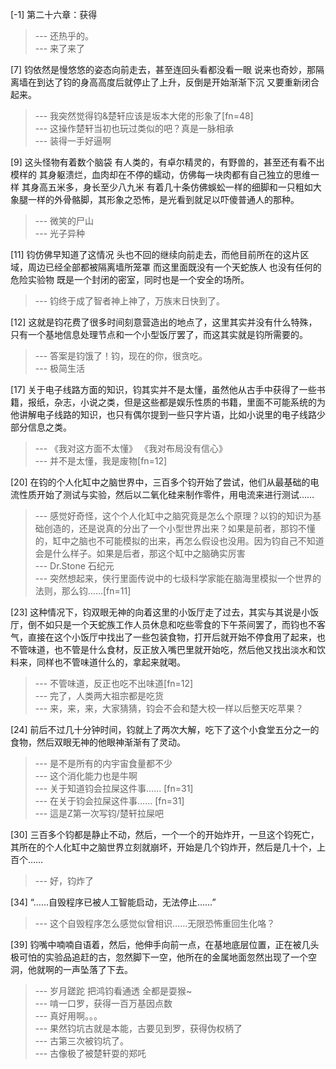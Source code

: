 
[-1] 第二十六章：获得
>--- 还热乎的。<br>
>--- 来了来了<br>

[7] 钧依然是慢悠悠的姿态向前走去，甚至连回头看都没看一眼 说来也奇妙，那隔离墙在到达了钧的身高高度后就停止了上升，反倒是开始渐渐下沉 又要重新闭合起来。
>--- 我突然觉得钧&楚轩应该是坂本大佬的形象了[fn=48]<br>
>--- 这操作楚轩当初也玩过类似的吧？真是一脉相承<br>
>--- 装得一手好逼啊<br>

[9] 这头怪物有着数个脑袋 有人类的，有卓尔精灵的，有野兽的，甚至还有看不出模样的 其身躯溃烂，血肉却在不停的蠕动，仿佛每一块肉都有自己独立的思维一样 其身高五米多，身长至少八九米 有着几十条仿佛蜈蚣一样的细脚和一只粗如大象腿一样的外骨骼脚，其形象之恐怖，是光看到就足以吓傻普通人的那种。
>--- 微笑的尸山<br>
>--- 光子异种<br>

[11] 钧仿佛早知道了这情况 头也不回的继续向前走去，而他目前所在的这片区域，周边已经全部都被隔离墙所笼罩 而这里面既没有一个天蛇族人 也没有任何的危险实验物 既是一个封闭的密室，同时也是一个安全的场所。
>--- 钧终于成了智者神上神了，万族末日快到了。<br>

[12] 这就是钧花费了很多时间刻意营造出的地点了，这里其实并没有什么特殊，只有一个基地信息处理节点和一个小型饭厅罢了，而这其实就是钧所需要的。
>--- 答案是钧饿了！钧，现在的你，很贪吃。<br>
>--- 极简生活<br>

[17] 关于电子线路方面的知识，钧其实并不是太懂，虽然他从古手中获得了一些书籍，报纸，杂志，小说之类，但是这些都是娱乐性质的书籍，里面不可能系统的为他讲解电子线路的知识，也只有偶尔提到一些只字片语，比如小说里的电子线路少部分信息之类。
>--- 《我对这方面不太懂》
《我对布局没有信心》<br>
>--- 并不是太懂，我是废物[fn=12]<br>

[20] 在钧的个人化缸中之脑世界中，三百多个钧开始了尝试，他们从最基础的电流性质开始了测试与实验，然后以二氧化硅来制作零件，用电流来进行测试……
>--- 感觉好奇怪，这个个人化缸中之脑究竟是怎么个原理？以钧的知识为基础创造的，还是说真的分出了一个小型世界出来？如果是前者，那钧不懂的，缸中之脑也不可能模拟的出来，再怎么假设也没用。因为钧自己不知道会是什么样子。如果是后者，那这个缸中之脑确实厉害<br>
>--- Dr.Stone
石纪元<br>
>--- 突然想起来，侠行里面传说中的七级科学家能在脑海里模拟一个世界的法则，那么钧……[fn=11]<br>

[23] 这种情况下，钧双眼无神的向着这里的小饭厅走了过去，其实与其说是小饭厅，倒不如只是一个天蛇族工作人员休息和吃些零食的下午茶间罢了，而钧也不客气，直接在这个小饭厅中找出了一些包装食物，打开后就开始不停食用了起来，也不管味道，也不管是什么食材，反正放入嘴巴里就开始吃，然后他又找出淡水和饮料来，同样也不管味道什么的，拿起来就喝。
>--- 不管味道，反正也吃不出味道[fn=12]<br>
>--- 完了，人类两大祖宗都是吃货<br>
>--- 来，来，来，大家猜猜，钧会不会和楚大校一样以后整天吃苹果？<br>

[24] 前后不过几十分钟时间，钧就上了两次大解，吃下了这个小食堂五分之一的食物，然后双眼无神的他眼神渐渐有了灵动。
>--- 是不是所有的内宇宙食量都不少<br>
>--- 这个消化能力也是牛啊<br>
>--- 关于知道钧会拉屎这件事……
[fn=31]<br>
>--- 在关于钧会拉屎这件事……
[fn=31]<br>
>--- 這是Z第一次写钧/楚轩拉屎吧<br>

[30] 三百多个钧都是静止不动，然后，一个一个的开始炸开，一旦这个钧死亡，其所在的个人化缸中之脑世界立刻就崩坏，开始是几个钧炸开，然后是几十个，上百个……
>--- 好，钧炸了<br>

[34] “……自毁程序已被人工智能启动，无法停止……”
>--- 这个自毁程序怎么感觉似曾相识……无限恐怖重回生化咯？<br>

[39] 钧嘴中喃喃自语着，然后，他伸手向前一点，在基地底层位置，正在被几头极可怕的实验品追赶的古，忽然脚下一空，他所在的金属地面忽然出现了一个空洞，他就啊的一声坠落了下去。
>--- 岁月蹉跎
把鸿钧看通透
全都是耍猴~<br>
>--- 啃一口罗，获得一百万基因点数<br>
>--- 真好用啊。。。<br>
>--- 果然钧坑古就是本能，古要见到罗，获得伪权柄了<br>
>--- 古第三次被钧坑了。<br>
>--- 古像极了被楚轩耍的郑吒<br>
